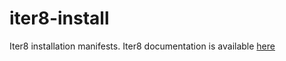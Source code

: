 # iter8-install
Iter8 installation manifests. Iter8 documentation is available [here](https://iter8.tools)
